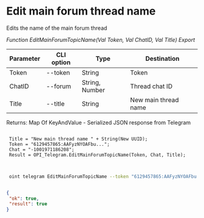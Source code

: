 ﻿---
sidebar_position: 9
---

# Edit main forum thread name
 Edits the name of the main forum thread


*Function EditMainForumTopicName(Val Token, Val ChatID, Val Title) Export*

 | Parameter | CLI option | Type | Destination |
 |-|-|-|-|
 | Token | --token | String | Token |
 | ChatID | --forum | String, Number | Thread chat ID |
 | Title | --title | String | New main thread name |

 
 Returns: Map Of KeyAndValue - Serialized JSON response from Telegram

```bsl title="Code example"
	
 Title = "New main thread name " + String(New UUID);
 Token = "6129457865:AAFyzNYOAFbu...";
 Chat = "-1001971186208";
 Result = OPI_Telegram.EditMainForumTopicName(Token, Chat, Title);
	
```

```sh title="CLI command example"
 
 oint telegram EditMainForumTopicName --token "6129457865:AAFyzNYOAFbu..." --forum %forum% --title %title%


```


```json title="Result"

{
 "ok": true,
 "result": true
}

```
